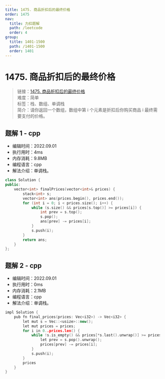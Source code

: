 ```yaml
---
title: 1475. 商品折扣后的最终价格
order: 1475
nav:
  title: 力扣题解
  path: /leetcode
  order: 4
group:
  title: 1401-1500
  path: /1401-1500
  order: 1401
---
```


# 1475. 商品折扣后的最终价格
    
> 链接：[1475. 商品折扣后的最终价格](https://leetcode.cn/problems/final-prices-with-a-special-discount-in-a-shop/)  
> 难度：简单  
> 标签：栈、数组、单调栈  
> 简介：请你返回一个数组，数组中第 i 个元素是折扣后你购买商品 i 最终需要支付的价格。
      
## 题解 1 - cpp
- 编辑时间：2022.09.01
- 执行用时：4ms
- 内存消耗：9.8MB
- 编程语言：cpp
- 解法介绍：单调栈。
```cpp
class Solution {
public:
    vector<int> finalPrices(vector<int>& prices) {
        stack<int> s;
        vector<int> ans(prices.begin(), prices.end());
        for (int i = 0; i < prices.size(); i++) {
            while (s.size() && prices[s.top()] >= prices[i]) {
                int prev = s.top();
                s.pop();
                ans[prev] -= prices[i];
            }
            s.push(i);
        }
        return ans;
    }
};
```

## 题解 2 - cpp
- 编辑时间：2022.09.01
- 执行用时：0ms
- 内存消耗：2.1MB
- 编程语言：cpp
- 解法介绍：单调栈。
```cpp
impl Solution {
    pub fn final_prices(prices: Vec<i32>) -> Vec<i32> {
        let mut s = Vec::<usize>::new();
        let mut prices = prices;
        for i in 0..prices.len() {
            while !s.is_empty() && prices[*s.last().unwrap()] >= prices[i] {
                let prev = s.pop().unwrap();
                prices[prev] -= prices[i];
            }
            s.push(i);
        }
        prices
    }
}
```

      